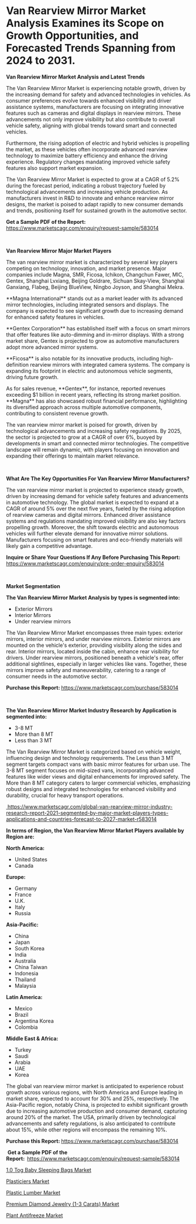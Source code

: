 <p><h1>Van Rearview Mirror Market Analysis Examines its Scope on Growth Opportunities, and Forecasted Trends Spanning from 2024 to 2031.</h1></p><p><strong>Van Rearview Mirror Market Analysis and Latest Trends</strong></p>
<p><p>The Van Rearview Mirror Market is experiencing notable growth, driven by the increasing demand for safety and advanced technologies in vehicles. As consumer preferences evolve towards enhanced visibility and driver assistance systems, manufacturers are focusing on integrating innovative features such as cameras and digital displays in rearview mirrors. These advancements not only improve visibility but also contribute to overall vehicle safety, aligning with global trends toward smart and connected vehicles.</p><p>Furthermore, the rising adoption of electric and hybrid vehicles is propelling the market, as these vehicles often incorporate advanced rearview technology to maximize battery efficiency and enhance the driving experience. Regulatory changes mandating improved vehicle safety features also support market expansion. </p><p>The Van Rearview Mirror Market is expected to grow at a CAGR of 5.2% during the forecast period, indicating a robust trajectory fueled by technological advancements and increasing vehicle production. As manufacturers invest in R&D to innovate and enhance rearview mirror designs, the market is poised to adapt rapidly to new consumer demands and trends, positioning itself for sustained growth in the automotive sector.</p></p>
<p><strong>Get a Sample PDF of the Report:&nbsp;</strong> <a href="https://www.marketscagr.com/enquiry/request-sample/583014?utm_campaign=1262&utm_medium=2&utm_source=Github&utm_content=ia&utm_term=27092024&utm_id=van-rearview-mirror">https://www.marketscagr.com/enquiry/request-sample/583014</a></p>
<p>&nbsp;</p>
<p><strong>Van Rearview Mirror Major Market Players</strong></p>
<p><p>The van rearview mirror market is characterized by several key players competing on technology, innovation, and market presence. Major companies include Magna, SMR, Ficosa, Ichikon, Changchun Fawer, MIC, Gentex, Shanghai Lvxiang, Beijing Goldrare, Sichuan Skay-View, Shanghai Ganxiang, Flabeg, Beijing BlueView, Ningbo Joyson, and Shanghai Mekra. </p><p>**Magna International** stands out as a market leader with its advanced mirror technologies, including integrated sensors and displays. The company is expected to see significant growth due to increasing demand for enhanced safety features in vehicles. </p><p>**Gentex Corporation** has established itself with a focus on smart mirrors that offer features like auto-dimming and in-mirror displays. With a strong market share, Gentex is projected to grow as automotive manufacturers adopt more advanced mirror systems.</p><p>**Ficosa** is also notable for its innovative products, including high-definition rearview mirrors with integrated camera systems. The company is expanding its footprint in electric and autonomous vehicle segments, driving future growth.</p><p>As for sales revenue, **Gentex**, for instance, reported revenues exceeding $1 billion in recent years, reflecting its strong market position. **Magna** has also showcased robust financial performance, highlighting its diversified approach across multiple automotive components, contributing to consistent revenue growth.</p><p>The van rearview mirror market is poised for growth, driven by technological advancements and increasing safety regulations. By 2025, the sector is projected to grow at a CAGR of over 6%, buoyed by developments in smart and connected mirror technologies. The competitive landscape will remain dynamic, with players focusing on innovation and expanding their offerings to maintain market relevance.</p></p>
<p>&nbsp;</p>
<p><strong>What Are The Key Opportunities For Van Rearview Mirror Manufacturers?</strong></p>
<p><p>The van rearview mirror market is projected to experience steady growth, driven by increasing demand for vehicle safety features and advancements in automotive technology. The global market is expected to expand at a CAGR of around 5% over the next five years, fueled by the rising adoption of rearview cameras and digital mirrors. Enhanced driver assistance systems and regulations mandating improved visibility are also key factors propelling growth. Moreover, the shift towards electric and autonomous vehicles will further elevate demand for innovative mirror solutions. Manufacturers focusing on smart features and eco-friendly materials will likely gain a competitive advantage.</p></p>
<p><strong>Inquire or Share Your Questions If Any Before Purchasing This Report:</strong> <a href="https://www.marketscagr.com/enquiry/pre-order-enquiry/583014?utm_campaign=1262&utm_medium=2&utm_source=Github&utm_content=ia&utm_term=27092024&utm_id=van-rearview-mirror">https://www.marketscagr.com/enquiry/pre-order-enquiry/583014</a></p>
<p>&nbsp;</p>
<p><strong>Market Segmentation</strong></p>
<p><strong>The Van Rearview Mirror Market Analysis by types is segmented into:</strong></p>
<p><ul><li>Exterior Mirrors</li><li>Interior Mirrors</li><li>Under rearview mirrors</li></ul></p>
<p><p>The Van Rearview Mirror Market encompasses three main types: exterior mirrors, interior mirrors, and under rearview mirrors. Exterior mirrors are mounted on the vehicle's exterior, providing visibility along the sides and rear. Interior mirrors, located inside the cabin, enhance rear visibility for drivers. Under rearview mirrors, positioned beneath a vehicle's rear, offer additional sightlines, especially in larger vehicles like vans. Together, these mirrors improve safety and maneuverability, catering to a range of consumer needs in the automotive sector.</p></p>
<p><strong>Purchase this Report:&nbsp;</strong><a href="https://www.marketscagr.com/purchase/583014?utm_campaign=1262&utm_medium=2&utm_source=Github&utm_content=ia&utm_term=27092024&utm_id=van-rearview-mirror">https://www.marketscagr.com/purchase/583014</a></p>
<p>&nbsp;</p>
<p><strong>The Van Rearview Mirror Market Industry Research by Application is segmented into:</strong></p>
<p><ul><li>3-8 MT</li><li>More than 8 MT</li><li>Less than 3 MT</li></ul></p>
<p><p>The Van Rearview Mirror Market is categorized based on vehicle weight, influencing design and technology requirements. The Less than 3 MT segment targets compact vans with basic mirror features for urban use. The 3-8 MT segment focuses on mid-sized vans, incorporating advanced features like wider views and digital enhancements for improved safety. The More than 8 MT category caters to larger commercial vehicles, emphasizing robust designs and integrated technologies for enhanced visibility and durability, crucial for heavy transport operations.</p></p>
<p><a href="https://www.marketscagr.com/global-van-rearview-mirror-industry-research-report-2021-segmented-by-major-market-players-types-applications-and-countries-forecast-to-2027-market-r583014?utm_campaign=1262&utm_medium=2&utm_source=Github&utm_content=ia&utm_term=27092024&utm_id=van-rearview-mirror">&nbsp;https://www.marketscagr.com/global-van-rearview-mirror-industry-research-report-2021-segmented-by-major-market-players-types-applications-and-countries-forecast-to-2027-market-r583014</a></p>
<p><strong>In terms of Region, the Van Rearview Mirror Market Players available by Region are:</strong></p>
<p>
    <p> <strong> North America: </strong>
        <ul>
            <li>United States</li>
            <li>Canada</li>
        </ul>
        </p> 
    <p> <strong> Europe: </strong>
        <ul>
            <li>Germany</li>
            <li>France</li>
            <li>U.K.</li>
            <li>Italy</li>
            <li>Russia</li>
        </ul>
        </p> 
    <p> <strong> Asia-Pacific: </strong>
        <ul>
            <li>China</li>
            <li>Japan</li>
            <li>South Korea</li>
            <li>India</li>
            <li>Australia</li>
            <li>China Taiwan</li>
            <li>Indonesia</li>
            <li>Thailand</li>
            <li>Malaysia</li>
        </ul>
        </p> 
    <p> <strong> Latin America: </strong>
        <ul>
            <li>Mexico</li>
            <li>Brazil</li>
            <li>Argentina Korea</li>
            <li>Colombia</li>
        </ul>
        </p> 
    <p> <strong> Middle East & Africa: </strong>
        <ul>
            <li>Turkey</li>
            <li>Saudi</li>
            <li>Arabia</li>
            <li>UAE</li>
            <li>Korea</li>
        </ul>
    </p>
    </p>
<p><p>The global van rearview mirror market is anticipated to experience robust growth across various regions, with North America and Europe leading in market share, expected to account for 30% and 25%, respectively. The Asia-Pacific region, notably China, is projected to exhibit significant growth due to increasing automotive production and consumer demand, capturing around 20% of the market. The USA, primarily driven by technological advancements and safety regulations, is also anticipated to contribute about 15%, while other regions will encompass the remaining 10%.</p></p>
<p><strong>Purchase this Report: </strong><a href="https://www.marketscagr.com/purchase/583014?utm_campaign=1262&utm_medium=2&utm_source=Github&utm_content=ia&utm_term=27092024&utm_id=van-rearview-mirror">https://www.marketscagr.com/purchase/583014</a></p>
<p>&nbsp;<strong>Get a Sample PDF of the Report:&nbsp;&nbsp;</strong><a href="https://www.marketscagr.com/enquiry/request-sample/583014?utm_campaign=1262&utm_medium=2&utm_source=Github&utm_content=ia&utm_term=27092024&utm_id=van-rearview-mirror">https://www.marketscagr.com/enquiry/request-sample/583014</a></p>
<p><strong></strong></p>
<p><p><a href="https://issuu.com/reportprime-2/docs/10-tog-baby-sleeping-bags-market-si_f81da3df38d7d3?utm_campaign=1262&utm_medium=2&utm_source=Github&utm_content=ia&utm_term=27092024&utm_id=van-rearview-mirror">1.0 Tog Baby Sleeping Bags Market</a></p><p><a href="https://www.linkedin.com/pulse/plasticiers-industry-analysis-report-its-market-size-share-mg4hf?utm_campaign=1262&utm_medium=2&utm_source=Github&utm_content=ia&utm_term=27092024&utm_id=van-rearview-mirror">Plasticiers Market</a></p><p><a href="https://www.linkedin.com/pulse/plastic-lumber-market-size-share-trends-analysis-report-product-imisf?utm_campaign=1262&utm_medium=2&utm_source=Github&utm_content=ia&utm_term=27092024&utm_id=van-rearview-mirror">Plastic Lumber Market</a></p><p><a href="https://issuu.com/reportprime-2/docs/premium-diamond-jewelry-1-3-carats-_cd786adecfbabc?utm_campaign=1262&utm_medium=2&utm_source=Github&utm_content=ia&utm_term=27092024&utm_id=van-rearview-mirror">Premium Diamond Jewelry (1-3 Carats) Market</a></p><p><a href="https://www.linkedin.com/pulse/strategic-roadmap-global-plant-antifreeze-market-insights-opportunities-mfmgf?utm_campaign=1262&utm_medium=2&utm_source=Github&utm_content=ia&utm_term=27092024&utm_id=van-rearview-mirror">Plant Antifreeze Market</a></p></p>